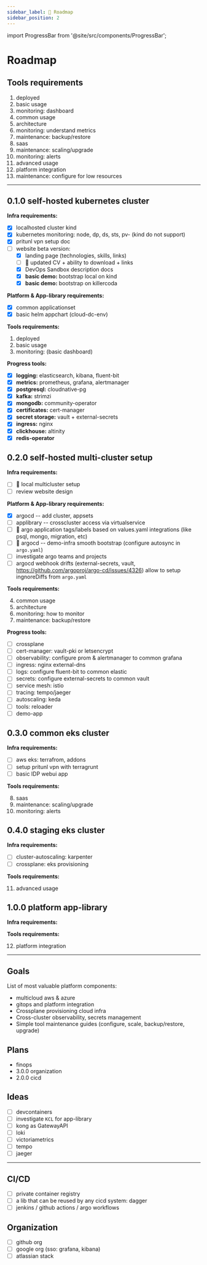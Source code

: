 ```yaml
---
sidebar_label: 📍 Roadmap
sidebar_position: 2
---
```


import ProgressBar from '@site/src/components/ProgressBar';

# Roadmap

## Tools requirements

1. deployed
2. basic usage
3. monitoring: dashboard
4. common usage
5. architecture
6. monitoring: understand metrics
7. maintenance: backup/restore
8. saas
9. maintenance: scaling/upgrade
10. monitoring: alerts
11. advanced usage
12. platform integration
13. maintenance: configure for low resources

---

## 0.1.0 self-hosted kubernetes cluster

**Infra requirements:**

- [x] localhosted cluster kind
- [x] kubernetes monitoring: node, dp, ds, sts, pv- (kind do not support)
- [x] pritunl vpn setup doc
- [ ] website beta version:
  - [x] landing page (technologies, skills, links)
  - [ ] :arrows_counterclockwise: updated CV + ability to download + links
  - [x] DevOps Sandbox description docs
  - [x] **basic demo:** bootstrap local on kind
  - [x] **basic demo:** bootstrap on killercoda

**Platform & App-library requirements:**

- [x] common applicationset
- [x] basic helm appchart (cloud-dc-env)

**Tools requirements:**

1. deployed
2. basic usage
3. monitoring: (basic dashboard)

**Progress tools:**

- [x] **logging:** elasticsearch, kibana, fluent-bit
- [x] **metrics:** prometheus, grafana, alertmanager
- [x] **postgresql:** cloudnative-pg
- [x] **kafka:** strimzi
- [x] **mongodb:** community-operator
- [x] **certificates:** cert-manager
- [x] **secret storage:** vault + external-secrets
- [x] **ingress:** nginx
- [x] **clickhouse:** altinity
- [x] **redis-operator**

## 0.2.0 self-hosted multi-cluster setup

**Infra requirements:**

- [ ] :arrows_counterclockwise: local multicluster setup
- [ ] review website design

**Platform & App-library requirements:**

- [x] argocd -- add cluster, appsets
- [ ] applibrary -- crosscluster access via virtualservice
- [ ] :arrows_counterclockwise: argo application tags/labels based on values.yaml integrations (like psql, mongo, migration, etc)
- [ ] :arrows_counterclockwise: argocd -- demo-infra smooth bootstrap (configure autosync in `argo.yaml`)
- [ ] investigate argo teams and projects
- [ ] argocd webhook drifts (external-secrets, vault, https://github.com/argoproj/argo-cd/issues/4326)
  allow to setup ingnoreDiffs from `argo.yaml`

**Tools requirements:**

4. common usage
5. architecture
6. monitoring: how to monitor
7. maintenance: backup/restore

**Progress tools:**

- [ ] crossplane
- [ ] cert-manager: vault-pki or letsencrypt
- [ ] observability: configure prom & alertmanager to common grafana
- [ ] ingress: nginx external-dns
- [ ] logs: configure fluent-bit to common elastic
- [ ] secrets: configure external-secrets to common vault
- [ ] service mesh: istio
- [ ] tracing: tempo/jaeger
- [ ] autoscaling: keda
- [ ] tools: reloader
- [ ] demo-app

## 0.3.0 common eks cluster

**Infra requirements:**

- [ ] aws eks: terrafrom, addons
- [ ] setup pritunl vpn with terragrunt
- [ ] basic IDP webui app

**Tools requirements:**

8. saas
9. maintenance: scaling/upgrade
10. monitoring: alerts

## 0.4.0 staging eks cluster

**Infra requirements:**

- [ ] cluster-autoscaling: karpenter
- [ ] crossplane: eks provisioning

**Tools requirements:**

11. advanced usage

## 1.0.0 platform app-library

**Infra requirements:**

**Tools requirements:**

12. platform integration

---

## Goals

List of most valuable platform components:

* multicloud aws & azure
* gitops and platform integration
* Crossplane provisioning cloud infra
* Cross-cluster observability, secrets management
* Simple tool maintenance guides (configure, scale, backup/restore, upgrade)

## Plans

- finops
- 3.0.0 organization
- 2.0.0 cicd

## Ideas

- [ ] devcontainers
- [ ] investigate `KCL` for app-library
- [ ] kong as GatewayAPI
- [ ] loki
- [ ] victoriametrics
- [ ] tempo
- [ ] jaeger

---

## CI/CD

- [ ] private container registry
- [ ] a lib that can be reused by any cicd system: dagger
- [ ] jenkins / github actions / argo workflows

## Organization

- [ ] github org
- [ ] google org (sso: grafana, kibana)
- [ ] atlassian stack
